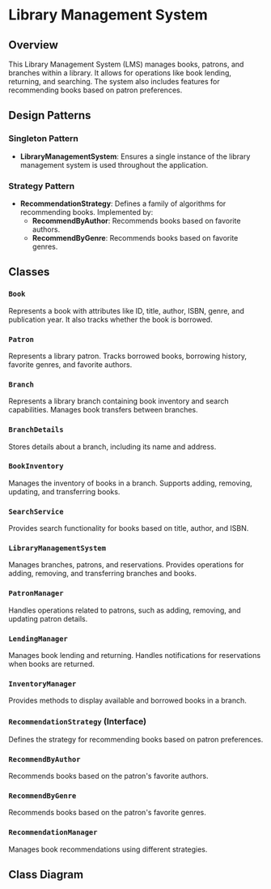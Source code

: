 # Library Management System

## Overview

This Library Management System (LMS) manages books, patrons, and branches within a library. It allows for operations like book lending, returning, and searching. The system also includes features for recommending books based on patron preferences.

## Design Patterns

### Singleton Pattern

- **LibraryManagementSystem**: Ensures a single instance of the library management system is used throughout the application.

### Strategy Pattern

- **RecommendationStrategy**: Defines a family of algorithms for recommending books. Implemented by:
    - **RecommendByAuthor**: Recommends books based on favorite authors.
    - **RecommendByGenre**: Recommends books based on favorite genres.

## Classes

### `Book`

Represents a book with attributes like ID, title, author, ISBN, genre, and publication year. It also tracks whether the book is borrowed.

### `Patron`

Represents a library patron. Tracks borrowed books, borrowing history, favorite genres, and favorite authors.

### `Branch`

Represents a library branch containing book inventory and search capabilities. Manages book transfers between branches.

### `BranchDetails`

Stores details about a branch, including its name and address.

### `BookInventory`

Manages the inventory of books in a branch. Supports adding, removing, updating, and transferring books.

### `SearchService`

Provides search functionality for books based on title, author, and ISBN.

### `LibraryManagementSystem`

Manages branches, patrons, and reservations. Provides operations for adding, removing, and transferring branches and books.

### `PatronManager`

Handles operations related to patrons, such as adding, removing, and updating patron details.

### `LendingManager`

Manages book lending and returning. Handles notifications for reservations when books are returned.

### `InventoryManager`

Provides methods to display available and borrowed books in a branch.

### `RecommendationStrategy` (Interface)

Defines the strategy for recommending books based on patron preferences.

### `RecommendByAuthor`

Recommends books based on the patron's favorite authors.

### `RecommendByGenre`

Recommends books based on the patron's favorite genres.

### `RecommendationManager`

Manages book recommendations using different strategies.

## Class Diagram

